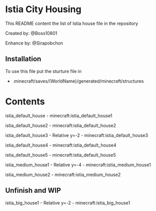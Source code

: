 # Istia City Housing
This README content the list of Istia house file in the repository

Created by: @Boss10801

Enhance by: @Sirapobchon

## Installation

To use this file put the sturture file in
* .minecraft/saves/(WorldName)/generated/minecraft/structures

# Contents

istia_default_house
	- minecraft:istia_default_house1

istia_default_house2
	- minecraft:istia_default_house2

istia_default_house3
	- Relative y=-2
	- minecraft:istia_default_house3

istia_default_house4
	- minecraft:istia_default_house4

istia_default_house5
	- minecraft:istia_default_house5

istia_medium_house1
	- Relative y=-4
	- minecraft:istia_medium_house1

istia_medium_house2
	- minecraft:istia_medium_house2

## Unfinish and WIP

istia_big_house1
	- Relative y=-2
	- minecraft:istia_big_house1


